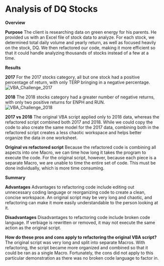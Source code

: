# Analysis of DQ Stocks
**Overview**

**Purpose**
The client is researching data on green energy for his parents.  He provided us with an Excel file of stock data to analyze. For each stock, we determined total daily volume and yearly return, as well as focused heavily on the stock, DQ.  We then refactored our code, making it more efficient so that it could handle analyzing thousands of stocks instead of a few at a time.

**Results**

**2017**
For the 2017 stocks category, all but one stock had a positive percentage of return, with only TERP bringing in a negative percentage.  
![VBA_Challenge_2017](https://user-images.githubusercontent.com/100445222/158898191-fc4411f8-2077-4a81-88a7-a5b76b4810e8.png)

**2018**
The 2018 stocks category had a greater number of negative returns, with only two positive returns for ENPH and RUN.  
![VBA_Challenge_2018](https://user-images.githubusercontent.com/100445222/158898200-c5a198b6-4fb4-44ce-8389-4da530d8b374.png)

**2017 vs 2018**
The original VBA script applied only to 2018 data, whereas the refactored script combined both 2017 and 2018. While we could copy the code to also create the same model for the 2017 data, combining both in the refactored script creates a less chaotic workspace and helps better organize the data in one worksheet.  

**Original vs refactored script**
Because the refactored code is combining all aspects into one Macro, we can time how long it takes the program to execute the code.  For the original script, however, because each piece is a separate Macro, we are unable to time the entire set of code.  This must be done individually, which is more time consuming.  

**Summary**

**Advantages**
Advantages to refactoring code include editing out unnecessary coding language or reorganizing code to create a clean, concise workspace.  An original script may be very long and chaotic, and refactoring can make it more easily understandable to the person looking at it.  

**Disadvantages**
Disadvantages to refactoring code include broken code language.  If verbiage is rewritten or removed, it may not execute the same action as the original script.  

**How do these pros and cons apply to refactoring the original VBA script?**
The original script was very long and split into separate Macros.  With refactoring, the script became more organized and combined so that it could be ran as a single Macro.  Fortunately, the cons did not apply to this particular demonstration as there was no broken code language to factor in.
